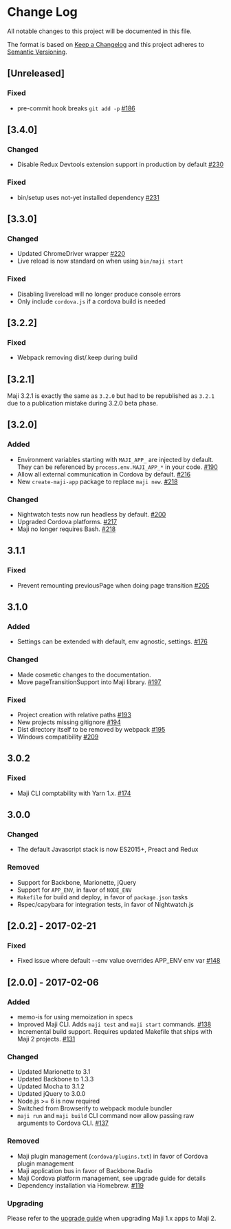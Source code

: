 # Change Log
All notable changes to this project will be documented in this file.

The format is based on [Keep a Changelog](http://keepachangelog.com/)
and this project adheres to [Semantic Versioning](http://semver.org/).

## [Unreleased]

### Fixed
- pre-commit hook breaks `git add -p` [#186](https://github.com/kabisa/maji/issues/186)

## [3.4.0]

### Changed
- Disable Redux Devtools extension support in production by default [#230](https://github.com/kabisa/maji/pull/230)

### Fixed
- bin/setup uses not-yet installed dependency [#231](https://github.com/kabisa/maji/pull/231)

## [3.3.0]

### Changed
- Updated ChromeDriver wrapper [#220](https://github.com/kabisa/maji/pull/220)
- Live reload is now standard on when using `bin/maji start`

### Fixed
- Disabling livereload will no longer produce console errors
- Only include `cordova.js` if a cordova build is needed

## [3.2.2]

### Fixed
- Webpack removing dist/.keep during build

## [3.2.1]

Maji 3.2.1 is exactly the same as `3.2.0` but had to be republished as `3.2.1` due
to a publication mistake during 3.2.0 beta phase.

## [3.2.0]

### Added
- Environment variables starting with `MAJI_APP_` are injected by default. They can be referenced by `process.env.MAJI_APP_*` in your code. [#190](https://github.com/kabisa/maji/pull/190)
- Allow all external communication in Cordova by default. [#216](https://github.com/kabisa/maji/pull/216)
- New `create-maji-app` package to replace `maji new`. [#218](https://github.com/kabisa/maji/pull/218)

### Changed
- Nightwatch tests now run headless by default. [#200](https://github.com/kabisa/maji/pull/200)
- Upgraded Cordova platforms. [#217](https://github.com/kabisa/maji/pull/217)
- Maji no longer requires Bash. [#218](https://github.com/kabisa/maji/pull/218)

## 3.1.1

### Fixed
- Prevent remounting previousPage when doing page transition [#205](https://github.com/kabisa/maji/pull/205)

## 3.1.0
### Added
- Settings can be extended with default, env agnostic, settings. [#176](https://github.com/kabisa/maji/pull/176)

### Changed
- Made cosmetic changes to the documentation.
- Move pageTransitionSupport into Maji library. [#197](https://github.com/kabisa/maji/pull/197)

### Fixed
- Project creation with relative paths [#193](https://github.com/kabisa/maji/pull/193)
- New projects missing gitignore [#194](https://github.com/kabisa/maji/pull/194)
- Dist directory itself to be removed by webpack [#195](https://github.com/kabisa/maji/pull/195)
- Windows compatibility [#209](https://github.com/kabisa/maji/pull/209)

## 3.0.2
### Fixed
- Maji CLI comptability with Yarn 1.x. [#174](https://github.com/kabisa/maji/pull/174)

## 3.0.0
### Changed
- The default Javascript stack is now ES2015+, Preact and Redux

### Removed
- Support for Backbone, Marionette, jQuery
- Support for `APP_ENV`, in favor of `NODE_ENV`
- `Makefile` for build and deploy, in favor of `package.json` tasks
- Rspec/capybara for integration tests, in favor of Nightwatch.js

## [2.0.2] - 2017-02-21
### Fixed
- Fixed issue where default --env value overrides APP_ENV env var [#148](https://github.com/kabisa/maji/pull/148)

## [2.0.0] - 2017-02-06
### Added
- memo-is for using memoization in specs
- Improved Maji CLI. Adds `maji test` and `maji start` commands. [#138](https://github.com/kabisa/maji/pull/138/)
- Incremental build support. Requires updated Makefile that ships with Maji 2 projects. [#131](https://github.com/kabisa/maji/pull/131)

### Changed

- Updated Marionette to 3.1
- Updated Backbone to 1.3.3
- Updated Mocha to 3.1.2
- Updated jQuery to 3.0.0
- Node.js >= 6 is now required
- Switched from Browserify to webpack module bundler
- `maji run` and `maji build` CLI command now allow passing raw arguments to Cordova CLI. [#137](https://github.com/kabisa/maji/pull/137])

### Removed

- Maji plugin management (`cordova/plugins.txt`) in favor of Cordova plugin management
- Maji application bus in favor of Backbone.Radio
- Maji Cordova platform management, see upgrade guide for details
- Dependency installation via Homebrew. [#119](https://github.com/kabisa/maji/pull/119)

### Upgrading

Please refer to the [upgrade guide](https://github.com/kabisa/maji/blob/master/docs/upgrade_guide.md) when upgrading Maji 1.x apps to Maji 2.
